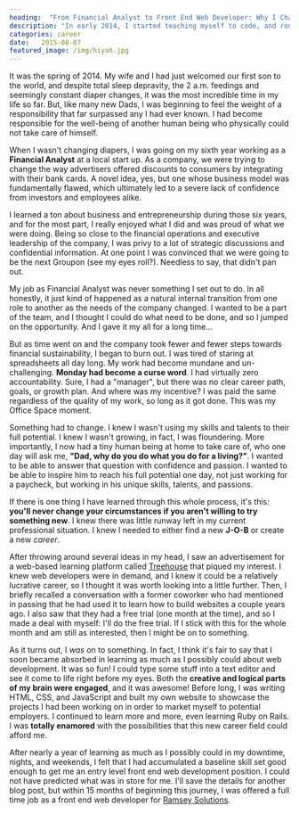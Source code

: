 ```yaml
---
heading:  "From Financial Analyst to Front End Web Developer: Why I Changed My Life By Learning To Code"
description: "In early 2014, I started teaching myself to code, and roughly a year later I landed my first full time job as a web developer. Here's why I did it."
categories: career
date:   2015-08-07
featured_image: /img/hiyah.jpg
---
```


It was the spring of 2014. My wife and I had just welcomed our first son to the world, and despite total sleep depravity, the 2 a.m. feedings and seemingly constant diaper changes, it was the most incredible time in my life so far. But, like many new Dads, I was beginning to feel the weight of a responsibility that far surpassed any I had ever known. I had become responsible for the well-being of another human being who physically could not take care of himself.

When I wasn't changing diapers, I was going on my sixth year working as a **Financial Analyst** at a local start up. As a company, we were trying to change the way advertisers offered discounts to consumers by integrating with their bank cards. A novel idea, yes, but one whose business model was fundamentally flawed, which ultimately led to a severe lack of confidence from investors and employees alike.

I learned a ton about business and entrepreneurship during those six years, and for the most part, I really enjoyed what I did and was proud of what we were doing. Being so close to the financial operations and executive leadership of the company, I was privy to a lot of strategic discussions and confidential information. At one point I was convinced that we were going to be the next Groupon (see my eyes roll?). Needless to say, that didn't pan out.

My job as Financial Analyst was never something I set out to do. In all honestly, it just kind of happened as a natural internal transition from one role to another as the needs of the company changed. I wanted to be a part of the team, and I thought I could do what need to be done, and so I jumped on the opportunity. And I gave it my all for a long time...

But as time went on and the company took fewer and fewer steps towards financial sustainability, I began to burn out. I was tired of staring at spreadsheets all day long. My work had become mundane and un-challenging. **Monday had become a curse word**. I had virtually zero accountability. Sure, I had a "manager", but there was no clear career path, goals, or growth plan. And where was my incentive? I was paid the same regardless of the quality of my work, so long as it got done. This was my Office Space moment.

Something had to change. I knew I wasn't using my skills and talents to their full potential. I knew I wasn't growing, in fact, I was floundering. More importantly, I now had a tiny human being at home to take care of, who one day will ask me, **"Dad, why do you do what you do for a living?"**. I wanted to be able to answer that question with confidence and passion. I wanted to be able to inspire him to reach his full potential one day, not just working for a paycheck, but working in his unique skills, talents, and passions.

If there is one thing I have learned through this whole process, it's this: **you'll never change your circumstances if you aren't willing to try something new**. I knew there was little runway left in my current professional situation. I knew I needed to either find a new **J-O-B** or create a new _career_.

After throwing around several ideas in my head, I saw an advertisement for a web-based learning platform called [Treehouse](http://www.teamtreehouse.com) that piqued my interest. I knew web developers were in demand, and I knew it could be a relatively lucrative career, so I thought it was worth looking into a little further. Then, I briefly recalled a conversation with a former coworker who had mentioned in passing that he had used it to learn how to build websites a couple years ago. I also saw that they had a free trial (one month at the time), and so I made a deal with myself: I'll do the free trial. If I stick with this for the whole month and am still as interested, then I might be on to something.

As it turns out, I _was_ on to something. In fact, I think it's fair to say that I soon became absorbed in learning as much as I possibly could about web development. It was so fun! I could type some stuff into a text editor and see it come to life right before my eyes. Both the **creative and logical parts of my brain were engaged**, and it was awesome! Before long, I was writing HTML, CSS, and JavaScript and built my own website to showcase the projects I had been working on in order to market myself to potential employers. I continued to learn more and more, even learning Ruby on Rails. I was **totally enamored** with the possibilities that this new career field could afford me.

After nearly a year of learning as much as I possibly could in my downtime, nights, and weekends, I felt that I had accumulated a baseline skill set good enough to get me an entry level front end web development position. I could not have predicted what was in store for me. I'll save the details for another blog post, but within 15 months of beginning this journey, I was offered a full time job as a front end web developer for [Ramsey Solutions](http://www.daveramsey.com).
